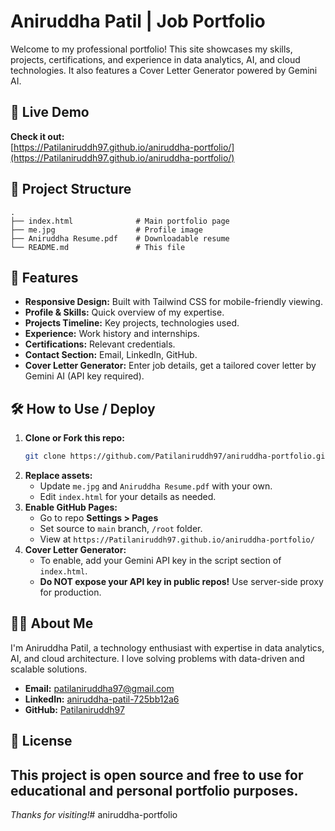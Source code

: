# Aniruddha Patil | Job Portfolio

Welcome to my professional portfolio! This site showcases my skills, projects, certifications, and experience in data analytics, AI, and cloud technologies. It also features a Cover Letter Generator powered by Gemini AI.

## 🌟 Live Demo

**Check it out:**  
[https://Patilaniruddh97.github.io/aniruddha-portfolio/](https://Patilaniruddh97.github.io/aniruddha-portfolio/)  

## 📁 Project Structure

```
.
├── index.html              # Main portfolio page
├── me.jpg                  # Profile image
├── Aniruddha Resume.pdf    # Downloadable resume
└── README.md               # This file
```

## 🚀 Features

- **Responsive Design:** Built with Tailwind CSS for mobile-friendly viewing.
- **Profile & Skills:** Quick overview of my expertise.
- **Projects Timeline:** Key projects, technologies used.
- **Experience:** Work history and internships.
- **Certifications:** Relevant credentials.
- **Contact Section:** Email, LinkedIn, GitHub.
- **Cover Letter Generator:** Enter job details, get a tailored cover letter by Gemini AI (API key required).

## 🛠️ How to Use / Deploy

1. **Clone or Fork this repo:**
   ```bash
   git clone https://github.com/Patilaniruddh97/aniruddha-portfolio.git
   ```
2. **Replace assets:**  
   - Update `me.jpg` and `Aniruddha Resume.pdf` with your own.
   - Edit `index.html` for your details as needed.
3. **Enable GitHub Pages:**
   - Go to repo **Settings > Pages**
   - Set source to `main` branch, `/root` folder.
   - View at `https://Patilaniruddh97.github.io/aniruddha-portfolio/`
4. **Cover Letter Generator:**  
   - To enable, add your Gemini API key in the script section of `index.html`.  
   - **Do NOT expose your API key in public repos!** Use server-side proxy for production.

## 🧑‍💻 About Me

I'm Aniruddha Patil, a technology enthusiast with expertise in data analytics, AI, and cloud architecture. I love solving problems with data-driven and scalable solutions.

- **Email:** patilaniruddha97@gmail.com
- **LinkedIn:** [aniruddha-patil-725bb12a6](https://www.linkedin.com/in/aniruddha-patil-725bb12a6)
- **GitHub:** [Patilaniruddh97](https://github.com/Patilaniruddh97)

## 📜 License

This project is open source and free to use for educational and personal portfolio purposes.
---

*Thanks for visiting!*# aniruddha-portfolio
